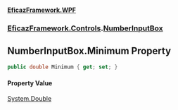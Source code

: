 #### [EficazFramework.WPF](EficazFrameworkWPF.md 'EficazFramework WPF')
### [EficazFramework.Controls](EficazFrameworkWPF.md#EficazFramework.Controls 'EficazFramework.Controls').[NumberInputBox](EficazFramework.Controls/NumberInputBox.md 'EficazFramework.Controls.NumberInputBox')

## NumberInputBox.Minimum Property

```csharp
public double Minimum { get; set; }
```

#### Property Value
[System.Double](https://docs.microsoft.com/en-us/dotnet/api/System.Double 'System.Double')